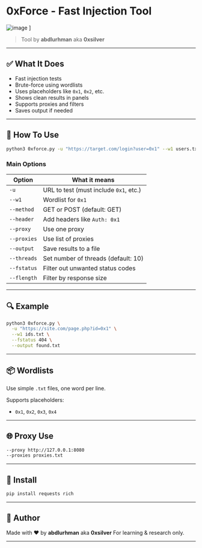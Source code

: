 # 0xForce - Fast Injection Tool

![image](https://github.com/user-attachments/assets/cebb1f50-e290-42e5-bbb2-cdc58b30cd12)
]


> Tool by **abdlurhman** aka **0xsilver**

---

## ✅ What It Does

* Fast injection tests
* Brute-force using wordlists
* Uses placeholders like `0x1`, `0x2`, etc.
* Shows clean results in panels
* Supports proxies and filters
* Saves output if needed

---

## 🧰 How To Use

```bash
python3 0xforce.py -u "https://target.com/login?user=0x1" --w1 users.txt
```

### Main Options

| Option      | What it means                          |
| ----------- | -------------------------------------- |
| `-u`        | URL to test (must include `0x1`, etc.) |
| `--w1`      | Wordlist for `0x1`                     |
| `--method`  | GET or POST (default: GET)             |
| `--header`  | Add headers like `Auth: 0x1`           |
| `--proxy`   | Use one proxy                          |
| `--proxies` | Use list of proxies                    |
| `--output`  | Save results to a file                 |
| `--threads` | Set number of threads (default: 10)    |
| `--fstatus` | Filter out unwanted status codes       |
| `--flength` | Filter by response size                |

---

## 🔍 Example

```bash
python3 0xforce.py \
  -u "https://site.com/page.php?id=0x1" \
  --w1 ids.txt \
  --fstatus 404 \
  --output found.txt
```

---

## 📦 Wordlists

Use simple `.txt` files, one word per line.

Supports placeholders:

* `0x1`, `0x2`, `0x3`, `0x4`

---

## 🌐 Proxy Use

```bash
--proxy http://127.0.0.1:8080
--proxies proxies.txt
```

---

## 💾 Install

```bash
pip install requests rich
```

---

## 👤 Author

Made with ❤️ by **abdlurhman** aka **0xsilver**
For learning & research only.

---
